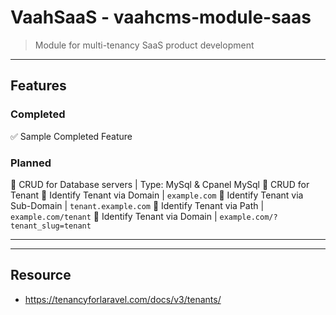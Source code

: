 # VaahSaaS - vaahcms-module-saas
> Module for multi-tenancy SaaS product development

---
## Features

### Completed
:white_check_mark: Sample Completed Feature


### Planned
:black_square_button: CRUD for Database servers | Type: MySql & Cpanel MySql
:black_square_button: CRUD for Tenant
:black_square_button: Identify Tenant via Domain  | `example.com`
:black_square_button: Identify Tenant via Sub-Domain  | `tenant.example.com`
:black_square_button: Identify Tenant via Path  | `example.com/tenant`
:black_square_button: Identify Tenant via Domain  | `example.com/?tenant_slug=tenant`

---


---
## Resource
- https://tenancyforlaravel.com/docs/v3/tenants/
